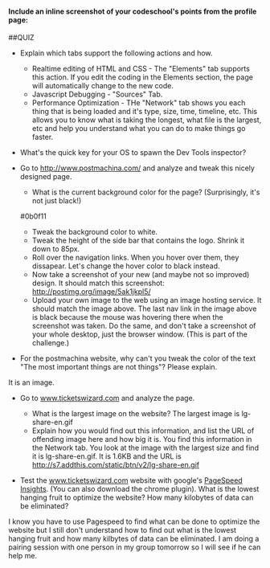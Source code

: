#### Include an inline screenshot of your codeschool's points from the profile page:

<!-- Modify the Markdown to include your answers. Don't delete the questions! -->

##QUIZ
* Explain which tabs support the following actions and how.
  * Realtime editing of HTML and CSS - The "Elements" tab supports this action.  If you edit the coding in the Elements section, the page will automatically change to the new code.
  * Javascript Debugging - "Sources" Tab.
  * Performance Optimization - THe "Network" tab shows you each thing that is being loaded and it's type, size, time, timeline, etc.  This allows you to know what is taking the longest, what file is the largest, etc and help you understand what you can do to make things go faster.

* What's the quick key for your OS to spawn the Dev Tools inspector?

* Go to http://www.postmachina.com/ and analyze and tweak this nicely designed page.
  * What is the current background color for the page?  (Surprisingly, it's not just black!)

  #0b0f11

  * Tweak the background color to white.
  * Tweak the height of the side bar that contains the logo.  Shrink it down to 85px.
  * Roll over the navigation links.  When you hover over them, they dissapear.  Let's change the hover color to black instead.
  * Now take a screenshot of your new (and maybe not so improved) design.  It should match this screenshot: http://postimg.org/image/5ak1jkpl5/
  * Upload your own image to the web using an image hosting service.  It should match the image above. The last nav link in the image above is black because the mouse was hovering there when the screenshot was taken. Do the same, and don't take a screenshot of your whole desktop, just the browser window. (This is part of the challenge.)

* For the postmachina website, why can't you tweak the color of the text "The most important things are not things"?  Please explain.

It is an image.

* Go to www.ticketswizard.com and analyze the page.  
  * What is the largest image on the website?   The largest image is lg-share-en.gif
  * Explain how you would find out this information, and list the URL of offending image here and how big it is.  You find this information in the Network tab.  You look at the image with the largest size and find it is lg-share-en.gif.  It is 1.6KB and the URL is http://s7.addthis.com/static/btn/v2/lg-share-en.gif

* Test the www.ticketswizard.com website with google's [PageSpeed Insights](http://www.ticketswizard.com/).  (You can also download the chrome plugin).  What is the lowest hanging fruit to optimize the website?  How many kilobytes of data can be eliminated?

I know you have to use Pagespeed to find what can be done to optimize the website but I still don't understand how to find out what is the lowest hanging fruit and how many kilbytes of data can be eliminated.  I am doing a pairing session with one person in my group tomorrow so I will see if he can help me.
